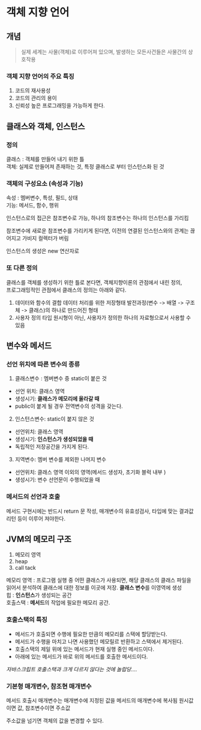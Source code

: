 # 객체 지향 언어

## 개념
> 실제 세계는 사물(객체)로 이루어져 있으며, 발생하는 모든사건들은 사물간의 상호작용

### 객체 지향 언어의 주요 특징

1. 코드의 재사용성
2. 코드의 관리의 용이
3. 신뢰성 높은 프로그래밍을 가능하게 한다. 

## 클래스와 객체, 인스턴스  

### 정의 
클래스 : 객체를 만들어 내기 위한 틀     
객체: 실제로 만들어져 존재하는 것, 특정 클래스로 부터  인스턴스화 된 것  

### 객체의 구성요소 (속성과 기능)

속성 : 멤버변수, 특성, 필드, 상태    
기능: 메서드, 함수, 행위


인스턴스로의 접근은 참조변수로 가능, 하나의 참조변수는 하나의 인스턴스를 가리킴

참조변수에 새로운 참조변수를 가리키게 된다면, 이전의 연결된 인스턴스와의 관계는 끊어지고 가비지 컬렉터가 버림


인스턴스의 생성은 new 연산자로   

### 또 다른 정의

클래스를 객체를 생성하기 위한 틀로 본다면, 객체지향이론의 관점에서 내린 정의,      
프로그래밍적인 관점에서 클래스의 정의는 아래와 같다. 

1. 데이터와 함수의 결합
데이터 처리를 위한 저장형태 발전과정(변수 -> 배열 -> 구조체 -> 클래스)의 하나로 만드어진 형태
2. 사용자 정의 타입 
원시형이 아닌, 사용자가 정의한 하나의 자료형으로서 사용할 수 있음  

## 변수와 메서드

### 선언 위치에 따른 변수의 종류 

1. 클래스변수 : 멤버변수 중 static이 붙은 것 
- 선언 위치: 클래스 영역     
- 생성시기: **클래스가 메모리에 올라갈 때**  
- public이 붙게 될 경우 전역변수의 성격을 갖는다. 
2. 인스턴스변수: static이 붙지 않은 것   
- 선언위치: 클래스 영역   
- 생성시기: **인스턴스가 생성되었을 때**
- 독립적인 저장공간을 가지게 된다. 
3. 지역변수: 멤버 변수를 제외한 나머지 변수   
- 선언위치: 클래스 영역 이외의 영역(메서드 생성자, 초기화 블럭 내부 )    
- 생성시기: 변수 선언문이 수행되었을 때  

### 메서드의 선언과 호출

메서드 구현시에는 반드시 return 문 작성, 매개변수의 유효성검사, 타입에 맞는 결과값 리턴 등이 이루어 져야한다. 

## JVM의 메모리 구조

1. 메모리 영역
2. heap
3. call tack

메모리 영역 : 프로그램 실행 중 어떤 클래스가 사용되면, 해당 클래스의 클래스 파일을 읽어서 분석하여 클래스에 대한 정보를 이곳에 저장. **클래스 변수**를 이영역에 생성    
힙  : **인스턴스**가 생성되는 공간   
호출스택 : **메서드**의 작업에 필요한 메모리 공간.  

### 호출스택의 특징

- 메서드가 호출되면 수행에 필요한 만큼의 메모리를 스택에 할당받는다.
- 메서드가 수행을 마치고 나면 사용했던 메모릴르 반환하고 스택에서 제거된다.
- 호출스택의 제일 위에 있는 메서드가 현재 실행 중인 메서드이다. 
- 아래에 있는 메서드가 바로 위의 메서드를 호출한 메서드이다. 

_자바스크립트 호출스택과 크게 다르지 않다는 것에 놀랍당...._

### 기본형 매개변수, 참조현 매개변수
메서드 호출시 매개변수는 매개변수에 지정된 값을 메서드의 매개변수에 복사됨
원시값이면 값, 참조변수이면 주소값

주소값을 넘기면 객체의 값을 변경할 수 있다. 



